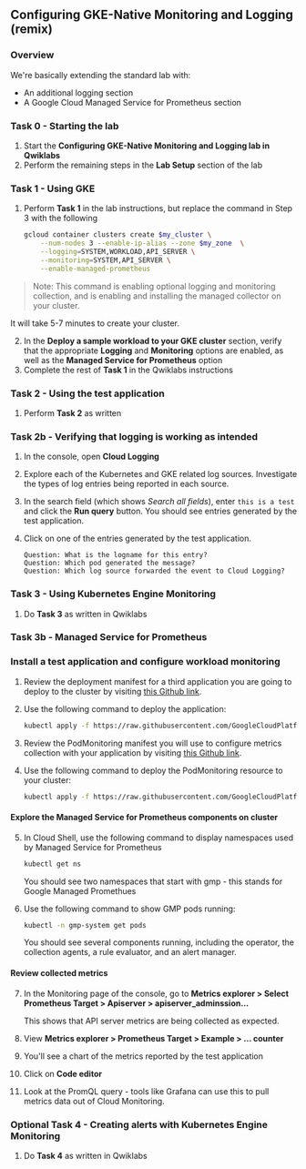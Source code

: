 ## Configuring GKE-Native Monitoring and Logging (remix)

### Overview

We're basically extending the standard lab with:
* An additional logging section
* A Google Cloud Managed Service for Prometheus section

### Task 0 - Starting the lab

1. Start the **Configuring GKE-Native Monitoring and Logging lab in Qwiklabs**
2. Perform the remaining steps in the **Lab Setup** section of the lab

### Task 1 - Using GKE

1. Perform **Task 1** in the lab instructions, but replace the command in Step 3
   with the following

    ``` bash
    gcloud container clusters create $my_cluster \
        --num-nodes 3 --enable-ip-alias --zone $my_zone  \
        --logging=SYSTEM,WORKLOAD,API_SERVER \
        --monitoring=SYSTEM,API_SERVER \
        --enable-managed-prometheus

> Note: This command is enabling optional logging and monitoring collection,
> and is enabling and installing the managed collector on your cluster.

It will take 5-7 minutes to create your cluster.

2. In the **Deploy a sample workload to your GKE cluster** section, verify that
    the appropriate **Logging** and **Monitoring** options are enabled, as well as the **Managed Service for Prometheus** option
2. Complete the rest of **Task 1** in the Qwiklabs instructions

### Task 2 - Using the test application

1. Perform **Task 2** as written

### Task 2b - Verifying that logging is working as intended

1. In the console, open **Cloud Logging**
2. Explore each of the Kubernetes and GKE related log sources.
    Investigate the types of log entries being reported in each
    source.
3. In the search field (which shows *Search all fields*), enter `this is a test` and click the **Run query** button. You should see entries generated by the test application.
4. Click on one of the entries generated by the test application.

    ```
    Question: What is the logname for this entry?
    Question: Which pod generated the message?
    Question: Which log source forwarded the event to Cloud Logging?
    ```

### Task 3 - Using Kubernetes Engine Monitoring

1. Do **Task 3** as written in Qwiklabs

### Task 3b - Managed Service for Prometheus

### Install a test application and configure workload monitoring

1. Review the deployment manifest for a third application you are going to deploy to the cluster by visiting [this Github link](https://raw.githubusercontent.com/GoogleCloudPlatform/prometheus-engine/v0.5.0/examples/example-app.yaml).

2. Use the following command to deploy the application:

    ```bash
    kubectl apply -f https://raw.githubusercontent.com/GoogleCloudPlatform/prometheus-engine/v0.5.0/examples/example-app.yaml
    ```

3. Review the PodMonitoring manifest you will use to configure metrics collection with your application by visiting [this Github link](https://raw.githubusercontent.com/GoogleCloudPlatform/prometheus-engine/v0.5.0/examples/pod-monitoring.yaml). 

4. Use the following command to deploy the PodMonitoring resource to your cluster:

    ```bash
    kubectl apply -f https://raw.githubusercontent.com/GoogleCloudPlatform/prometheus-engine/v0.5.0/examples/pod-monitoring.yaml
    ```

#### Explore the Managed Service for Prometheus components on cluster

5. In Cloud Shell, use the following command to display namespaces used by 
   Managed Service for Prometheus

    ``` bash
    kubectl get ns
    ```

    You should see two namespaces that start with gmp - this stands for Google 
    Managed Promethues

6. Use the following command to show GMP pods running:

    ``` bash
    kubectl -n gmp-system get pods
    ```

    You should see several components running, including the operator, the 
    collection agents, a rule evaluator, and an alert manager.

#### Review collected metrics

7.  In the Monitoring page of the console, go to 
    **Metrics explorer > Select Prometheus Target > Apiserver > 
    apiserver_adminssion...**

    This shows that API server metrics are being collected as expected.

8. View **Metrics explorer > Prometheus Target > Example > ... counter**
9.  You'll see a chart of the metrics reported by the test application
10. Click on **Code editor**
11. Look at the PromQL query - tools like Grafana can use this to pull
    metrics data out of Cloud Monitoring.

### Optional Task 4 - Creating alerts with Kubernetes Engine Monitoring

1. Do **Task 4** as written in Qwiklabs